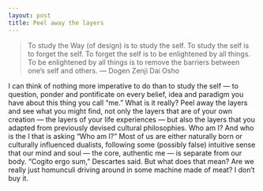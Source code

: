 ```yaml
---
layout: post
title: Peel away the layers
---
```


> To study the Way (of design) is to study the self.
> To study the self is to forget the self.
> To forget the self is to be enlightened by all things.
> To be enlightened by all things is to remove the barriers between one’s self and others. — Dogen Zenji Dai Osho

I can think of nothing more imperative to do than to study the self — to question, ponder and pontificate on every belief, idea and paradigm you have about this thing you call “me.” What is it really? Peel away the layers and see what you might find, not only the layers that are of your own creation — the layers of your life experiences — but also the layers that you adapted from previously devised cultural philosophies. Who am I? And who is the I that is asking “Who am I?” Most of us are either naturally born or culturally influenced dualists, following some (possibly false) intuitive sense that our mind and soul — the core, authentic me — is separate from our body. “Cogito ergo sum,” Descartes said. But what does that mean? Are we really just homunculi driving around in some machine made of meat? I don’t buy it.
